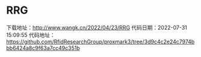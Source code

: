 # RRG
下载地址：http://www.wangk.cn/2022/04/23/RRG
代码日期：2022-07-31 15:09:55
代码地址：https://github.com/RfidResearchGroup/proxmark3/tree/3d9c4c2e24c7974bbb6424a8c9f63a7cc49c351b
